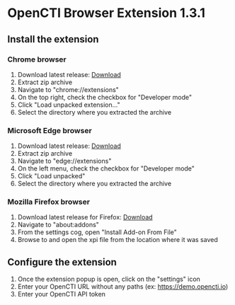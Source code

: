# OpenCTI Browser Extension 1.3.1

## Install the extension 

### Chrome browser

1. Download latest release: [Download](https://github.com/rguignard/opencti-browser-extension/releases/download/1.3.1/opencti-browser-extension-1.3.1.zip)
2. Extract zip archive 
3. Navigate to "chrome://extensions"
4. On the top right, check the checkbox for "Developer mode"
5. Click "Load unpacked extension..."
6. Select the directory where you extracted the archive

### Microsoft Edge browser

1. Download latest release: [Download](https://github.com/rguignard/opencti-browser-extension/releases/download/1.3.1/opencti-browser-extension-1.3.1.zip)
2. Extract zip archive
3. Navigate to "edge://extensions"
4. On the left menu, check the checkbox for "Developer mode"
5. Click "Load unpacked"
6. Select the directory where you extracted the archive

### Mozilla Firefox browser

1. Download latest release for Firefox: [Download](https://github.com/rguignard/opencti-browser-extension/releases/download/1.3.0/opencti-browser-extension-1.3.1.xpi)
2. Navigate to "about:addons"
3. From the settings cog, open "Install Add-on From File"
4. Browse to and open the xpi file from the location where it was saved

## Configure the extension

1. Once the extension popup is open, click on the "settings" icon
2. Enter your OpenCTI URL without any paths (ex: https://demo.opencti.io)
3. Enter your OpenCTI API token

